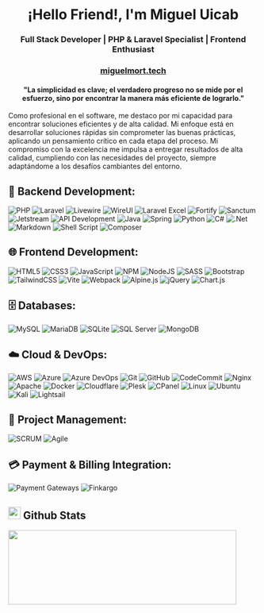<h1 align="center">¡Hello Friend!, I'm Miguel Uicab </h1>
<h3 align="center">
Full Stack Developer | PHP & Laravel Specialist | Frontend Enthusiast
</h3>
<h3 align="center">
  <a href="miguelmort.tech" target=”_blank”>
    miguelmort.tech
  </a>
</h3>
<h4 align="center">
  "La simplicidad es clave; el verdadero progreso no se mide por el esfuerzo, sino por encontrar la manera más 
eficiente de lograrlo."
</h4>

<p>
Como profesional en el software, me destaco por mi capacidad para encontrar soluciones eficientes y de alta calidad. Mi enfoque está en desarrollar soluciones rápidas sin comprometer las buenas prácticas, aplicando un pensamiento crítico en cada etapa del proceso. Mi compromiso con la excelencia me impulsa a entregar resultados de alta calidad, cumpliendo con las necesidades del proyecto, siempre adaptándome a los desafíos cambiantes del entorno.
</p>

## 🚀 **Backend Development**:

![PHP](https://img.shields.io/badge/php-%23777BB4.svg?style=for-the-badge&logo=php&logoColor=white)
![Laravel](https://img.shields.io/badge/laravel-%23FF2D20.svg?style=for-the-badge&logo=laravel&logoColor=white)
![Livewire](https://img.shields.io/badge/livewire-%23F06969.svg?style=for-the-badge&logo=livewire&logoColor=white)
![WireUI](https://img.shields.io/badge/wireui-%2300A8E8.svg?style=for-the-badge&logo=wireui&logoColor=white)
![Laravel Excel](https://img.shields.io/badge/laravel_excel-%23FF2D20.svg?style=for-the-badge&logo=laravel&logoColor=white)
![Fortify](https://img.shields.io/badge/fortify-%23FF2D20.svg?style=for-the-badge&logo=laravel&logoColor=white)
![Sanctum](https://img.shields.io/badge/sanctum-%23FF2D20.svg?style=for-the-badge&logo=laravel&logoColor=white)
![Jetstream](https://img.shields.io/badge/jetstream-%23FF2D20.svg?style=for-the-badge&logo=laravel&logoColor=white)
![API Development](https://img.shields.io/badge/api_development-%2300A8E8.svg?style=for-the-badge&logo=api&logoColor=white)
![Java](https://img.shields.io/badge/java-%23ED8B00.svg?style=for-the-badge&logo=openjdk&logoColor=white)
![Spring](https://img.shields.io/badge/spring-%236DB33F.svg?style=for-the-badge&logo=spring&logoColor=white)
![Python](https://img.shields.io/badge/python-3670A0?style=for-the-badge&logo=python&logoColor=ffdd54)
![C#](https://img.shields.io/badge/c%23-%23239120.svg?style=for-the-badge&logo=csharp&logoColor=white)
![.Net](https://img.shields.io/badge/.NET-5C2D91?style=for-the-badge&logo=.net&logoColor=white)
![Markdown](https://img.shields.io/badge/markdown-%23000000.svg?style=for-the-badge&logo=markdown&logoColor=white)
![Shell Script](https://img.shields.io/badge/shell_script-%23121011.svg?style=for-the-badge&logo=gnu-bash&logoColor=white)
![Composer](https://img.shields.io/badge/composer-%238542CE.svg?style=for-the-badge&logo=composer&logoColor=white)

## 🌐 **Frontend Development**:

![HTML5](https://img.shields.io/badge/html5-%23E34F26.svg?style=for-the-badge&logo=html5&logoColor=white)
![CSS3](https://img.shields.io/badge/css3-%231572B6.svg?style=for-the-badge&logo=css3&logoColor=white)
![JavaScript](https://img.shields.io/badge/javascript-%23F7DF1E.svg?style=for-the-badge&logo=javascript&logoColor=black)
![NPM](https://img.shields.io/badge/NPM-%23CB3837.svg?style=for-the-badge&logo=npm&logoColor=white)
![NodeJS](https://img.shields.io/badge/node.js-6DA55F?style=for-the-badge&logo=node.js&logoColor=white)
![SASS](https://img.shields.io/badge/SASS-hotpink.svg?style=for-the-badge&logo=SASS&logoColor=white)
![Bootstrap](https://img.shields.io/badge/bootstrap-%23563D7C.svg?style=for-the-badge&logo=bootstrap&logoColor=white)
![TailwindCSS](https://img.shields.io/badge/tailwindcss-%2338B2AC.svg?style=for-the-badge&logo=tailwind-css&logoColor=white)
![Vite](https://img.shields.io/badge/vite-%23646CFF.svg?style=for-the-badge&logo=vite&logoColor=white)
![Webpack](https://img.shields.io/badge/webpack-%238DD6F9.svg?style=for-the-badge&logo=webpack&logoColor=black)
![Alpine.js](https://img.shields.io/badge/alpinejs-%2300AAFF.svg?style=for-the-badge&logo=alpine.js&logoColor=white)
![jQuery](https://img.shields.io/badge/jquery-%230769AD.svg?style=for-the-badge&logo=jquery&logoColor=white)
![Chart.js](https://img.shields.io/badge/chart.js-F5788D.svg?style=for-the-badge&logo=chart.js&logoColor=white)

## 🗄️ **Databases:**

![MySQL](https://img.shields.io/badge/mysql-%2300f.svg?style=for-the-badge&logo=mysql&logoColor=white)
![MariaDB](https://img.shields.io/badge/mariadb-%23033545.svg?style=for-the-badge&logo=mariadb&logoColor=white)
![SQLite](https://img.shields.io/badge/sqlite-%2307405e.svg?style=for-the-badge&logo=sqlite&logoColor=white)
![SQL Server](https://img.shields.io/badge/sqlserver-%23CC2927.svg?style=for-the-badge&logo=microsoftsqlserver&logoColor=white)
![MongoDB](https://img.shields.io/badge/mongodb-%2347A248.svg?style=for-the-badge&logo=mongodb&logoColor=white)

## ☁️ **Cloud & DevOps:**

![AWS](https://img.shields.io/badge/AWS-%23FF9900.svg?style=for-the-badge&logo=amazon-aws&logoColor=white)
![Azure](https://img.shields.io/badge/azure-%230072C6.svg?style=for-the-badge&logo=microsoft-azure&logoColor=white)
![Azure DevOps](https://img.shields.io/badge/Azure%20DevOps-%230072C6.svg?style=for-the-badge&logo=azure-devops&logoColor=white)
![Git](https://img.shields.io/badge/git-%23F05033.svg?style=for-the-badge&logo=git&logoColor=white)
![GitHub](https://img.shields.io/badge/github-%23121011.svg?style=for-the-badge&logo=github&logoColor=white)
![CodeCommit](https://img.shields.io/badge/codecommit-%23121011.svg?style=for-the-badge&logo=codecommit&logoColor=white)
![Nginx](https://img.shields.io/badge/nginx-%23009639.svg?style=for-the-badge&logo=nginx&logoColor=white)
![Apache](https://img.shields.io/badge/apache-%23D42029.svg?style=for-the-badge&logo=apache&logoColor=white)
![Docker](https://img.shields.io/badge/docker-%230db7ed.svg?style=for-the-badge&logo=docker&logoColor=white)
![Cloudflare](https://img.shields.io/badge/cloudflare-F38020?style=for-the-badge&logo=cloudflare&logoColor=white)
![Plesk](https://img.shields.io/badge/plesk-%2300AEEF.svg?style=for-the-badge&logo=plesk&logoColor=white)
![CPanel](https://img.shields.io/badge/cpanel-%2300AEEF.svg?style=for-the-badge&logo=plesk&logoColor=white)
![Linux](https://img.shields.io/badge/linux-%23FCC624.svg?style=for-the-badge&logo=linux&logoColor=black)
![Ubuntu](https://img.shields.io/badge/ubuntu-E95420?style=for-the-badge&logo=ubuntu&logoColor=white)
![Kali](https://img.shields.io/badge/Kali-268BEE?style=for-the-badge&logo=kalilinux&logoColor=white)
![Lightsail](https://img.shields.io/badge/amazon%20lightsail-%23FF9900.svg?style=for-the-badge&logo=amazonlightsail&logoColor=white)

## 💼 **Project Management**:

![SCRUM](https://img.shields.io/badge/scrum-%2300A8E8.svg?style=for-the-badge&logo=scrum&logoColor=white)
![Agile](https://img.shields.io/badge/agile-%2300A8E8.svg?style=for-the-badge&logo=agile&logoColor=white)

## 💳 **Payment & Billing Integration**:

![Payment Gateways](https://img.shields.io/badge/payment_gateways-%2300A8E8.svg?style=for-the-badge&logo=payment&logoColor=white)
![Finkargo](https://img.shields.io/badge/finkargo-%2300A8E8.svg?style=for-the-badge&logo=finkargo&logoColor=white)

## <img src="https://media.giphy.com/media/iY8CRBdQXODJSCERIr/giphy.gif" width="25"> <b>Github Stats</b>

<p><img width="460" height="150" src="https://github-readme-stats.vercel.app/api?username=MiguelMort09&theme=tokyonight&show_icons=true/460/300"></p>


 
